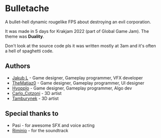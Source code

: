 # Bulletache
A bullet-hell dynamic rougelike FPS about destroying an evil corporation.

It was made in 5 days for Krakjam 2022 (part of Global Game Jam). The theme was **Duality**.

Don't look at the source code pls it was written mostly at 3am and it's often a hell of spaghetti code.

## Authors
* [Jakub L](https://github.com/piratehacker) - Game designer, Gameplay programmer, VFX developer
* [TheMatiaz0](https://thematiaz0.github.io) - Game designer, Gameplay programmer, UI designer
* [Hyopplo](https//github.com/jatoja123) - Game designer, Gameplay programmer, Algo dev
* [Carlo_Cotzoni](https://karolkocon.com) - 3D artist
* [Tamburynek](https://github.com/tamburynek) - 3D artist

## Special thanks to
* Pasi - for awesome SFX and voice acting
* [Riminio](https://riminiomusic.com) - for the soundtrack
